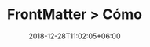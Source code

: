 ---
title: "FrontMatter > Cómo"
date: 2018-12-28T11:02:05+06:00
icon: "ti-alert"
type: "pages"
weight: 2
---